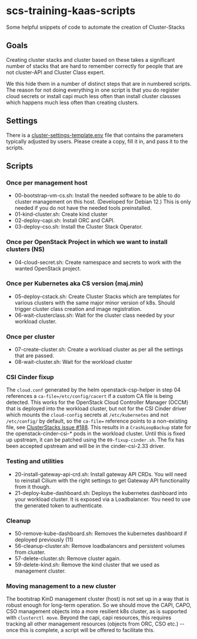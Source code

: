 # scs-training-kaas-scripts
Some helpful snippets of code to automate the creation of Cluster-Stacks

## Goals
Creating cluster stacks and cluster based on these takes a significant
number of stacks that are hard to remember correctly for people that are
not cluster-API and Cluster Class expert.

We this hide them in a number of distinct steps that are in numbered scripts.
The reason for not doing everything in one script is that you do register
cloud secrets or install capi much less often than install cluster classses
which happens much less often than creating clusters.

## Settings
There is a [cluster-settings-template.env](cluster-settings-template.env) file
that contains the parameters typically adjusted by users. Please create a
copy, fill it in, and pass it to the scripts.

## Scripts
### Once per management host
* 00-bootstrap-vm-cs.sh: Install the needed software to be able to do
  cluster management on this host. (Developed for Debian 12.)
  This is only needed if you do not have the needed tools preinstalled.
* 01-kind-cluster.sh: Create kind cluster
* 02-deploy-capi.sh: Install ORC and CAPI.
* 03-deploy-cso.sh: Install the Cluster Stack Operator.

### Once per OpenStack Project in which we want to install clusters (NS)
* 04-cloud-secret.sh: Create namespace and secrets to work with the
  wanted OpenStack project.

### Once per Kubernetes aka CS version (maj.min)
* 05-deploy-cstack.sh: Create Cluster Stacks which are templates
  for various clusters with the same major minor version of k8s.
  Should trigger cluster class creation and image registration.
* 06-wait-clusterclass.sh: Wait for the cluster class needed by your
  workload cluster.

### Once per cluster
* 07-create-cluster.sh: Create a workload cluster as per all the settings
  that are passed.
* 08-wait-cluster.sh: Wait for the workload cluster

### CSI Cinder fixup
The `cloud.conf` generated by the helm openstack-csp-helper in step 04
references a `ca-file=/etc/config/cacert` if a custom CA file is being
detected. This works for the OpenStack Cloud Controller Manager (OCCM)
that is deployed into the workload cluster, but not for the CSI Cinder
driver which mounts the `cloud-config` secrets at `/etc/kubernetes`
and not `/etc/config/` by default, so the `ca-file=` reference points
to a non-existing file, see [ClusterStacks issue #188](https://github.com/SovereignCloudStack/cluster-stacks/issues/188).
This results in a `CrashLoopBackup` state for
the openstack-cinder-csi-* pods in the workload cluster. Until this
is fixed up upstream, it can be patched using the `09-fixup-cinder.sh`.
The fix has been accepted upstream and will be in the cinder-csi-2.33 driver.

### Testing and utilities
* 20-install-gateway-api-crd.sh: Install gateway API CRDs.
  You will need to reinstall Cilium with the right settings to get
  Gateway API functionality from it though.
* 21-deploy-kube-dashboard.sh: Deploys the kubernetes dashboard into
  your workload cluster. It is exposed via a Loadbalancer.
  You need to use the generated token to authenticate.

### Cleanup
* 50-remove-kube-dashboard.sh: Removes the kubernetes dashboard if deployed
  previously (11)
* 56-cleanup-cluster.sh: Remove loadbalancers and persistent volumes from cluster.
* 57-delete-cluster.sh: Remove cluster again.
* 59-delete-kind.sh: Remove the kind cluster that we used as management cluster.


### Moving management to a new cluster
The bootstrap KinD management cluster (host) is not set up in a way
that is robust enough for long-term operation. So we should move the
CAPI, CAPO, CSO management objects into a more resilient k8s cluster,
as is supported with `clusterctl move`. Beyond the capi, capi resources,
this requires tracking all other management resources (objects from
ORC, CSO etc.) -- once this is complete, a script will be offered
to facilitate this.
